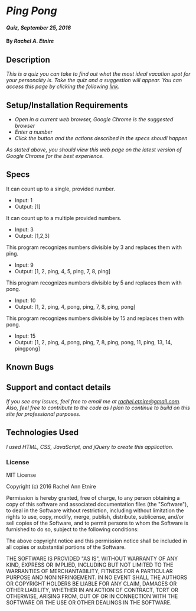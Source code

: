 # _Ping Pong_

#### _Quiz, September 25, 2016_

#### By _**Rachel A. Etnire**_

## Description

_This is a quiz you can take to find out what the most ideal vacation spot for your personality is.  Take the quiz and a suggestion will appear.  You can access this page by clicking the following [link](https://rachelbug.github.io/tropical-vacations/)._

## Setup/Installation Requirements

* _Open in a current web browser, Google Chrome is the suggested browser_
* _Enter a number_
* _Click the button and the actions described in the specs shoudl happen_

_As stated above, you should view this web page on the latest version of Google Chrome for the best experience._

## Specs

It can count up to a single, provided number.
* Input: 1
* Output: [1]

It can count up to a multiple provided numbers.
* Input: 3
* Output: [1,2,3]

This program recognizes numbers divisible by 3 and replaces them with ping.
* Input: 9
* Output: [1, 2, ping, 4, 5, ping, 7, 8, ping]

This program recognizes numbers divisible by 5 and replaces them with pong.
* Input: 10
* Output: [1, 2, ping, 4, pong, ping, 7, 8, ping, pong]

This program recognizes numbers divisible by 15 and replaces them with pong.
* Input: 15
* Output: [1, 2, ping, 4, pong, ping, 7, 8, ping, pong, 11, ping, 13, 14, pingpong]


## Known Bugs

## Support and contact details

_If you see any issues, feel free to email me at rachel.etnire@gmail.com.  Also, feel free to contribute to the code as I plan to continue to build on this site for professional purposes._

## Technologies Used

_I used HTML, CSS, JavaScript, and jQuery to create this application._

### License

MIT License

Copyright (c) 2016 Rachel Ann Etnire

Permission is hereby granted, free of charge, to any person obtaining a copy
of this software and associated documentation files (the "Software"), to deal
in the Software without restriction, including without limitation the rights
to use, copy, modify, merge, publish, distribute, sublicense, and/or sell
copies of the Software, and to permit persons to whom the Software is
furnished to do so, subject to the following conditions:

The above copyright notice and this permission notice shall be included in all
copies or substantial portions of the Software.

THE SOFTWARE IS PROVIDED "AS IS", WITHOUT WARRANTY OF ANY KIND, EXPRESS OR
IMPLIED, INCLUDING BUT NOT LIMITED TO THE WARRANTIES OF MERCHANTABILITY,
FITNESS FOR A PARTICULAR PURPOSE AND NONINFRINGEMENT. IN NO EVENT SHALL THE
AUTHORS OR COPYRIGHT HOLDERS BE LIABLE FOR ANY CLAIM, DAMAGES OR OTHER
LIABILITY, WHETHER IN AN ACTION OF CONTRACT, TORT OR OTHERWISE, ARISING FROM,
OUT OF OR IN CONNECTION WITH THE SOFTWARE OR THE USE OR OTHER DEALINGS IN THE
SOFTWARE.
